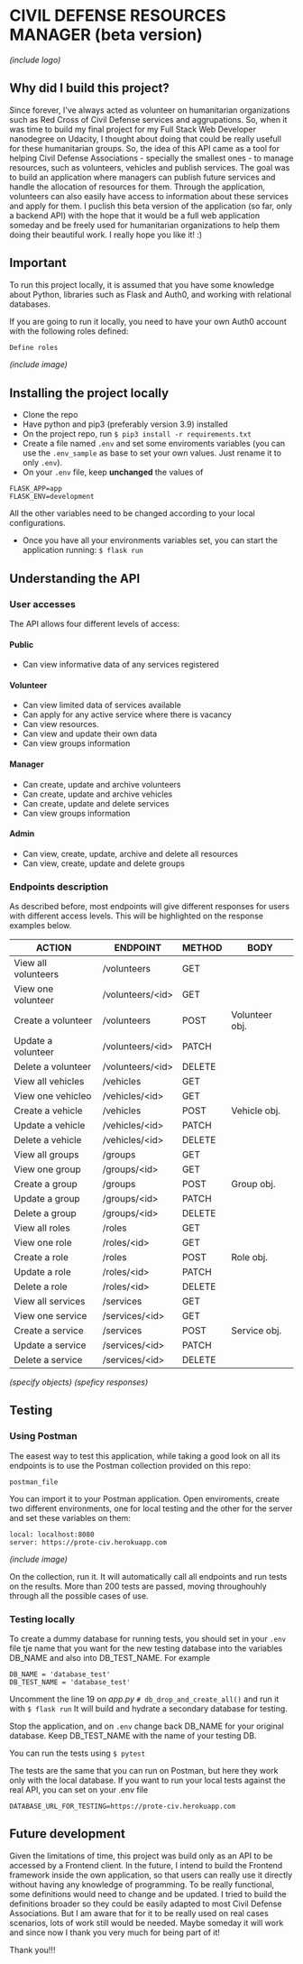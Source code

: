 # CIVIL DEFENSE RESOURCES MANAGER (beta version)

*(include logo)*

## Why did I build this project?

Since forever, I've always acted as volunteer on humanitarian organizations such as Red Cross of Civil Defense services and aggrupations. So, when it was time to build my final project for my Full Stack Web Developer nanodegree on Udacity, I thought about doing that could be really usefull for these humanitarian groups.
So, the idea of this API came as a tool for helping Civil Defense Associations - specially the smallest ones - to manage resources, such as volunteers, vehicles and publish services. The goal was to build an application where managers can publish future services and handle the allocation of resources for them. Through the application, volunteers can also easily have access to information about these services and apply for them.
I puclish this beta version of the application (so far, only a backend API) with the hope that it would be a full web application someday and be freely used for humanitarian organizations to help them doing their beautiful work.
I really hope you like it! :)

## Important

To run this project locally, it is assumed that you have some knowledge about Python, libraries such as Flask and Auth0, and working with relational databases.

If you are going to run it locally, you need to have your own Auth0 account with the following roles defined:

```txt
Define roles
```

*(include image)*

## Installing the project locally

- Clone the repo
- Have python and pip3 (preferably version 3.9) installed
- On the project repo, run `$ pip3 install -r requirements.txt`
- Create a file named `.env` and set some enviroments variables (you can use the `.env_sample` as base to set your own values. Just rename it to only `.env`).
- On your `.env` file, keep **unchanged** the values of

```env_file
FLASK_APP=app
FLASK_ENV=development
```

All the other variables need to be changed according to your local configurations.

- Once you have all your environments variables set, you can start the application running:
`$ flask run`

## Understanding the API

### User accesses

The API allows four different levels of access:

#### Public

- Can view informative data of any services registered

#### Volunteer

- Can view limited data of services available
- Can apply for any active service where there is vacancy
- Can view resources.
- Can view and update their own data
- Can view groups information

#### Manager

- Can create, update and archive volunteers
- Can create, update and archive vehicles
- Can create, update and delete services
- Can view groups information

#### Admin

- Can view, create, update, archive and delete all resources
- Can view, create, update and delete groups

### Endpoints description

As described before, most endpoints will give different responses for users with different access levels. This will be highlighted on the response examples below.

| ACTION | ENDPOINT | METHOD | BODY |
| --- | --- | --- | --- |
| View all volunteers | /volunteers | GET ||
| View one volunteer | /volunteers/\<id> | GET ||
| Create a volunteer | /volunteers | POST | Volunteer obj.|
| Update a volunteer | /volunteers/\<id> | PATCH ||
| Delete a volunteer | /volunteers/\<id> | DELETE ||
| View all vehicles | /vehicles | GET ||
| View one vehicleo | /vehicles/\<id> | GET ||
| Create a vehicle | /vehicles | POST | Vehicle obj.|
| Update a vehicle | /vehicles/\<id> | PATCH ||
| Delete a vehicle | /vehicles/\<id> | DELETE ||
| View all groups | /groups | GET ||
| View one group | /groups/\<id> | GET ||
| Create a group | /groups | POST | Group obj.|
| Update a group | /groups/\<id> | PATCH ||
| Delete a group | /groups/\<id> | DELETE ||
| View all roles | /roles | GET ||
| View one role | /roles/\<id> | GET ||
| Create a role | /roles | POST | Role obj.|
| Update a role | /roles/\<id> | PATCH ||
| Delete a role | /roles/\<id> | DELETE ||
| View all services | /services | GET ||
| View one service | /services/\<id> | GET ||
| Create a service | /services | POST | Service obj.|
| Update a service | /services/\<id> | PATCH ||
| Delete a service | /services/\<id> | DELETE ||

*(specify objects)*
*(speficy responses)*

## Testing

### Using Postman

The easest way to test this application, while taking a good look on all its endpoints is to use the Postman collection provided on this repo:

`postman_file`

You can import it to your Postman application.
Open enviroments, create two different environments, one for local testing and the other for the server and set these variables on them:

```text
local: localhost:8080
server: https://prote-civ.herokuapp.com
```

*(include image)*

On the collection, run it. It will automatically call all endpoints and run tests on the results. More than 200 tests are passed, moving throughouhly through all the possible cases of use.

### Testing locally

To create a dummy database for running tests, you should set in your `.env` file tje name that you want for the new testing database into the variables DB_NAME and also into DB_TEST_NAME.
For example

```env_file
DB_NAME = 'database_test'
DB_TEST_NAME = 'database_test'
```

Uncomment the line 19 on *app.py*
`# db_drop_and_create_all()`
and run it with
`$ flask run`
It will build and hydrate a secondary database for testing.

Stop the application, and on `.env` change back DB_NAME for your original database. Keep DB_TEST_NAME with the name of your testing DB.

You can run the tests using
`$ pytest`

The tests are the same that you can run on Postman, but here they work only with the local database.
If you want to run your local tests against the real API, you can set on your .env file

```env_file
DATABASE_URL_FOR_TESTING=https://prote-civ.herokuapp.com
```

## Future development

Given the limitations of time, this project was build only as an API to be accessed by a Frontend client. In the future, I intend to build the Frontend framework inside the own application, so that users can really use it directly without having any knowledge of programming.
To be really functional, some definitions would need to change and be updated. I tried to build the definitions broader so they could be easily adapted to most Civil Defense Associations. But I am aware that for it to be really used on real cases scenarios, lots of work still would be needed. Maybe someday it will work and since now I thank you very much for being part of it!

Thank you!!!
